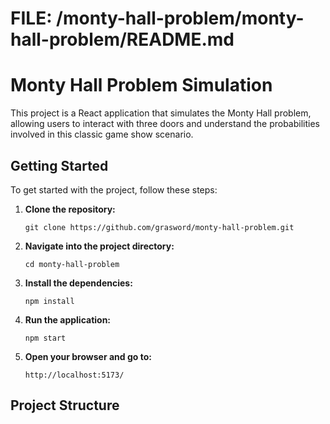 # FILE: /monty-hall-problem/monty-hall-problem/README.md

# Monty Hall Problem Simulation

This project is a React application that simulates the Monty Hall problem, allowing users to interact with three doors and understand the probabilities involved in this classic game show scenario.

## Getting Started

To get started with the project, follow these steps:

1. **Clone the repository:**

   ```
   git clone https://github.com/grasword/monty-hall-problem.git
   ```

2. **Navigate into the project directory:**

   ```
   cd monty-hall-problem
   ```

3. **Install the dependencies:**

   ```
   npm install
   ```

4. **Run the application:**

   ```
   npm start
   ```

5. **Open your browser and go to:**
   ```
   http://localhost:5173/
   ```

## Project Structure
